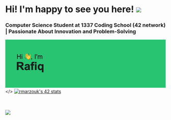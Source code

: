 
# Hi! I'm happy to see you here! <img src="https://raw.githubusercontent.com/MartinHeinz/MartinHeinz/master/wave.gif" width="30px">

### Computer Science Student at 1337 Coding School (42 network) | Passionate About Innovation and Problem-Solving
<img src="header.png"/></>
<a href="https://github.com/oakoudad/badge42"><img src="https://badge.mediaplus.ma/greenbinary/rmarzouk" alt="rmarzouk's 42 stats" /></a>
# [![](https://visitcount.itsvg.in/api?id=rafiq-03&label=Profile%20Views&color=3&icon=0&pretty=true)](https://visitcount.itsvg.in)  

